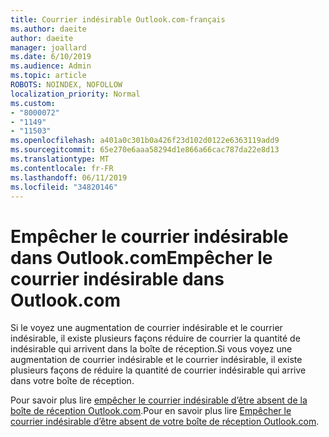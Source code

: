 ```yaml
---
title: Courrier indésirable Outlook.com-français
ms.author: daeite
author: daeite
manager: joallard
ms.date: 6/10/2019
ms.audience: Admin
ms.topic: article
ROBOTS: NOINDEX, NOFOLLOW
localization_priority: Normal
ms.custom:
- "8000072"
- "1149"
- "11503"
ms.openlocfilehash: a401a0c301b0a426f23d102d0122e6363119add9
ms.sourcegitcommit: 65e270e6aaa58294d1e866a66cac787da22e8d13
ms.translationtype: MT
ms.contentlocale: fr-FR
ms.lasthandoff: 06/11/2019
ms.locfileid: "34820146"
---
```

# <a name="empcher-le-courrier-indsirable-dans-outlookcom"></a><span data-ttu-id="6f0aa-102">Empêcher le courrier indésirable dans Outlook.com</span><span class="sxs-lookup"><span data-stu-id="6f0aa-102">Empêcher le courrier indésirable dans Outlook.com</span></span>

<span data-ttu-id="6f0aa-103">Si le voyez une augmentation de courrier indésirable et le courrier indésirable, il existe plusieurs façons réduire de courrier la quantité de indésirable qui arrivent dans la boîte de réception.</span><span class="sxs-lookup"><span data-stu-id="6f0aa-103">Si vous voyez une augmentation de courrier indésirable et le courrier indésirable, il existe plusieurs façons de réduire la quantité de courrier indésirable qui arrive dans votre boîte de réception.</span></span>

<span data-ttu-id="6f0aa-104">Pour savoir plus lire [empêcher le courrier indésirable d’être absent de la boîte de réception Outlook.com](https://support.office.com/fr-fr/article/a3ece97b-82f8-4a5e-9ac3-e92fa6427ae4).</span><span class="sxs-lookup"><span data-stu-id="6f0aa-104">Pour en savoir plus lire [Empêcher le courrier indésirable d’être absent de votre boîte de réception Outlook.com](https://support.office.com/fr-fr/article/a3ece97b-82f8-4a5e-9ac3-e92fa6427ae4).</span></span>